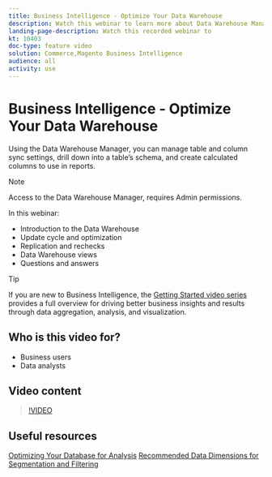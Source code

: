 ```yaml
---
title: Business Intelligence - Optimize Your Data Warehouse
description: Watch this webinar to learn more about Data Warehouse Manager.
landing-page-description: Watch this recorded webinar to 
kt: 10403
doc-type: feature video
solution: Commerce,Magento Business Intelligence
audience: all
activity: use
---
```

# Business Intelligence - Optimize Your Data Warehouse

Using the Data Warehouse Manager, you can manage table and column sync settings, drill down into a table’s schema, and create calculated columns to use in reports.

>[!NOTE]
>
>Access to the Data Warehouse Manager, requires Admin permissions.

In this webinar:

- Introduction to the Data Warehouse
- Update cycle and optimization
- Replication and rechecks
- Data Warehouse views
- Questions and answers

>[!TIP]
>
>If you are new to Business Intelligence, the [Getting Started video series](./../1-overview.md) provides a full overview for driving better business insights and results through data aggregation, analysis, and visualization.

## Who is this video for?

- Business users
- Data analysts

## Video content

>[!VIDEO](https://video.tv.adobe.com/v/342408?quality=12&learn=on)

## Useful resources

[Optimizing Your Database for Analysis](https://docs.magento.com/mbi/best-practices/opt-db-analysis.html)
[Recommended Data Dimensions for Segmentation and Filtering](https://docs.magento.com/mbi/best-practices/segment-filter.html)
